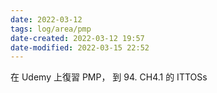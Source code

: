 ```yaml
---
date: 2022-03-12
tags: log/area/pmp
date-created: 2022-03-12 19:57
date-modified: 2022-03-15 22:52
---
```


在 Udemy 上復習 PMP， 到 94. CH4.1 的 ITTOSs